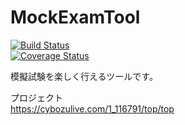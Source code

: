 MockExamTool
============
[![Build Status](https://travis-ci.org/mae0003/MockExamTool.png?branch=master)](https://travis-ci.org/mae0003/MockExamTool)  
[![Coverage Status](https://coveralls.io/repos/mae0003/MockExamTool/badge.png)](https://coveralls.io/r/mae0003/MockExamTool)

模擬試験を楽しく行えるツールです。

プロジェクト  
https://cybozulive.com/1_116791/top/top  

